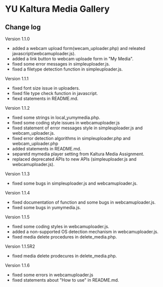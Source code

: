 # YU Kaltura Media Gallery

Change log
------
Version 1.1.0

* added a webcam upload form(wecam_uploader.php) and releated javascript(webcamuploader.js).
* added a link button to webcam uploade form in "My Media".
* fixed some error messages in simpleuploader.js.
* fixed a filetype detection function in simpleuploader.js.

Version 1.1.1

* fixed font size issue in uploaders.
* fixed file type check function in javascript.
* fiexd statements in README.md.

Version 1.1.2

* fixed some strings in local_yumymedia.php.
* fixed some coding style issues in webcamuploader.js
* fixed statement of error messages style in simpleuploader.js and webcam_uploader.js.
* fixed error detection algorithms in simpleuploader.php and webcam_uploader.php
* added statements in README.md.
* separetd mymedia player setting from Kaltura Media Assignment.
* replaced deprecated APIs to new APIs (simpleuploader.js and webcamuploader.js).

Version 1.1.3

* fixed some bugs in simpleuploader.js and webcamuploader.js.

Version 1.1.4

* fixed documentation of function and some bugs in webcamuploader.js.
* fixed some bugs in yumymedia.js.

Version 1.1.5

* fixed some coding styles in webcamuploader.js.
* added a non-supported OS detection mechanism in webcamuploader.js.
* fixed media delete procedures in delete_media.php.

Version 1.1.5R2

* fixed media delete prodecures in delete_media.php.

Version 1.1.6

* fixed some errors in webcamuploader.js
* fixed statements about "How to use" in README.md.

